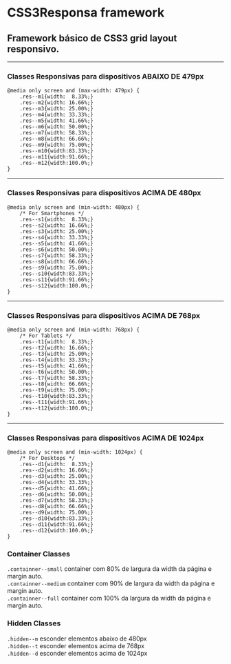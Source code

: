 # CSS3Responsa framework

## **Framework básico de CSS3 grid layout responsivo.**
---
### Classes Responsivas para dispositivos ABAIXO DE 479px
```
@media only screen and (max-width: 479px) {
    .res--m1{width:  8.33%;}
    .res--m2{width: 16.66%;}
    .res--m3{width: 25.00%;}
    .res--m4{width: 33.33%;}
    .res--m5{width: 41.66%;}
    .res--m6{width: 50.00%;}
    .res--m7{width: 58.33%;}    
    .res--m8{width: 66.66%;}
    .res--m9{width: 75.00%;}
    .res--m10{width:83.33%;}
    .res--m11{width:91.66%;}
    .res--m12{width:100.0%;}
}
```
---
### Classes Responsivas para dispositivos ACIMA DE 480px
```
@media only screen and (min-width: 480px) {
    /* For Smartphones */
    .res--s1{width:  8.33%;}
    .res--s2{width: 16.66%;}
    .res--s3{width: 25.00%;}
    .res--s4{width: 33.33%;}
    .res--s5{width: 41.66%;}
    .res--s6{width: 50.00%;}
    .res--s7{width: 58.33%;}    
    .res--s8{width: 66.66%;}
    .res--s9{width: 75.00%;}
    .res--s10{width:83.33%;}
    .res--s11{width:91.66%;}
    .res--s12{width:100.0%;}
}
```
---
### Classes Responsivas para dispositivos ACIMA DE 768px
```
@media only screen and (min-width: 768px) {
    /* For Tablets */
    .res--t1{width:  8.33%;}
    .res--t2{width: 16.66%;}
    .res--t3{width: 25.00%;}
    .res--t4{width: 33.33%;}
    .res--t5{width: 41.66%;}
    .res--t6{width: 50.00%;}
    .res--t7{width: 58.33%;}    
    .res--t8{width: 66.66%;}
    .res--t9{width: 75.00%;}
    .res--t10{width:83.33%;}
    .res--t11{width:91.66%;}
    .res--t12{width:100.0%;}
}
```
---
### Classes Responsivas para dispositivos ACIMA DE 1024px
```
@media only screen and (min-width: 1024px) {
    /* For Desktops */
    .res--d1{width:  8.33%;}
    .res--d2{width: 16.66%;}
    .res--d3{width: 25.00%;}
    .res--d4{width: 33.33%;}
    .res--d5{width: 41.66%;}
    .res--d6{width: 50.00%;}
    .res--d7{width: 58.33%;}
    .res--d8{width: 66.66%;}
    .res--d9{width: 75.00%;}
    .res--d10{width:83.33%;}
    .res--d11{width:91.66%;}
    .res--d12{width:100.0%;}
}
```
### Container Classes
`.containner--small` container com 80% de largura da width da página e margin auto. <br>
`.containner--medium` container com 90% de largura da width da página e margin auto. <br>
`.containner--full` container com 100% da largura da width da página e margin auto.
### Hidden Classes
`.hidden--m` esconder elementos abaixo de 480px <br>
`.hidden--t` esconder elementos acima de 768px <br> 
`.hidden--d` esconder elementos acima de 1024px